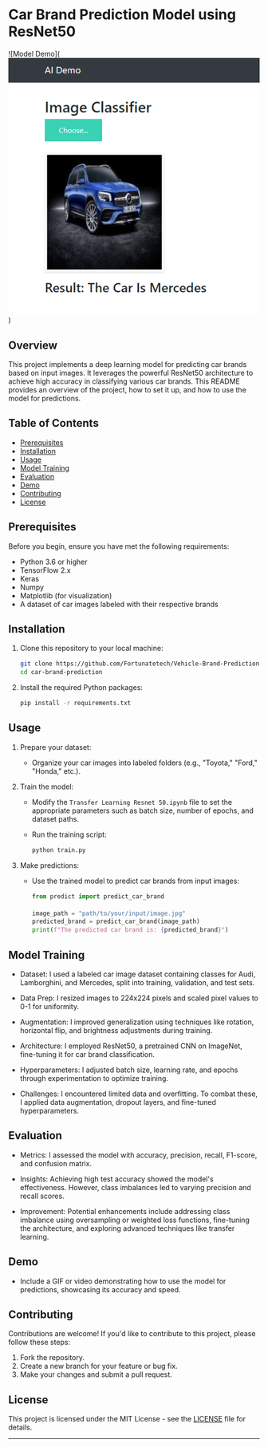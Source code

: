 # Car Brand Prediction Model using ResNet50

![Model Demo](![Alt text](<car pred.png>))

## Overview

This project implements a deep learning model for predicting car brands based on input images. It leverages the powerful ResNet50 architecture to achieve high accuracy in classifying various car brands. This README provides an overview of the project, how to set it up, and how to use the model for predictions.

## Table of Contents

- [Prerequisites](#prerequisites)
- [Installation](#installation)
- [Usage](#usage)
- [Model Training](#model-training)
- [Evaluation](#evaluation)
- [Demo](#demo)
- [Contributing](#contributing)
- [License](#license)

## Prerequisites

Before you begin, ensure you have met the following requirements:

- Python 3.6 or higher
- TensorFlow 2.x
- Keras
- Numpy
- Matplotlib (for visualization)
- A dataset of car images labeled with their respective brands

## Installation

1. Clone this repository to your local machine:

   ```bash
   git clone https://github.com/Fortunatetech/Vehicle-Brand-Prediction-Deep-Learning-Project-with-Deployment.git
   cd car-brand-prediction
   ```

2. Install the required Python packages:

   ```bash
   pip install -r requirements.txt
   ```

## Usage

1. Prepare your dataset:

   - Organize your car images into labeled folders (e.g., "Toyota," "Ford," "Honda," etc.).

2. Train the model:

   - Modify the `Transfer Learning Resnet 50.ipynb` file to set the appropriate parameters such as batch size, number of epochs, and dataset paths.

   - Run the training script:

     ```bash
     python train.py
     ```

3. Make predictions:

   - Use the trained model to predict car brands from input images:

     ```python
     from predict import predict_car_brand

     image_path = "path/to/your/input/image.jpg"
     predicted_brand = predict_car_brand(image_path)
     print(f"The predicted car brand is: {predicted_brand}")
     ```

## Model Training

- Dataset: I used a labeled car image dataset containing classes for Audi, Lamborghini, and Mercedes, split into training, validation, and test sets.

- Data Prep: I resized images to 224x224 pixels and scaled pixel values to 0-1 for uniformity.

- Augmentation: I improved generalization using techniques like rotation, horizontal flip, and brightness adjustments during training.

- Architecture: I employed ResNet50, a pretrained CNN on ImageNet, fine-tuning it for car brand classification.

- Hyperparameters: I adjusted batch size, learning rate, and epochs through experimentation to optimize training.

- Challenges: I encountered limited data and overfitting. To combat these, I applied data augmentation, dropout layers, and fine-tuned hyperparameters.

## Evaluation

- Metrics: I assessed the model with accuracy, precision, recall, F1-score, and confusion matrix.

- Insights: Achieving high test accuracy showed the model's effectiveness. However, class imbalances led to varying precision and recall scores.

- Improvement: Potential enhancements include addressing class imbalance using oversampling or weighted loss functions, fine-tuning the architecture, and exploring advanced techniques like transfer learning.

## Demo

- Include a GIF or video demonstrating how to use the model for predictions, showcasing its accuracy and speed.

## Contributing

Contributions are welcome! If you'd like to contribute to this project, please follow these steps:

1. Fork the repository.
2. Create a new branch for your feature or bug fix.
3. Make your changes and submit a pull request.

## License

This project is licensed under the MIT License - see the [LICENSE](LICENSE) file for details.

---
